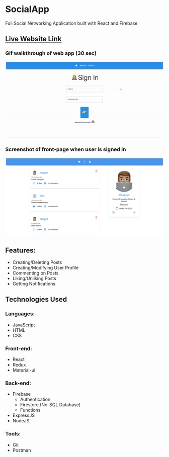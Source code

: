 # SocialApp
Full Social Networking Application built with React and Firebase

## [Live Website Link](https://socialapp1265.firebaseapp.com)

### Gif walkthrough of web app (30 sec)
![Gif walkthrough of entire web app](media/walkthrough.gif) 

### Screenshot of front-page when user is signed in
![Screenshot of front page](media/frontPage.png) 


## Features:
- Creating/Deleting Posts
- Creating/Modifying User Profile
- Commenting on Posts
- Liking/Unliking Posts
- Getting Notifications

## Technologies Used
### Languages:
  - JavaScript
  - HTML
  - CSS
### Front-end:
  - React
  - Redux
  - Material-ui
### Back-end:
  - Firebase
    - Authentication
    - Firestore (No-SQL Database)
    - Functions
  - ExpressJS
  - NodeJS
### Tools:
  - Git
  - Postman
 



